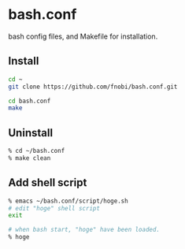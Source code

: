 bash.conf
=========

bash config files, and Makefile for installation.

## Install
```bash
cd ~
git clone https://github.com/fnobi/bash.conf.git

cd bash.conf
make
```

## Uninstall
```bash
% cd ~/bash.conf
% make clean
```

## Add shell script
```bash
% emacs ~/bash.conf/script/hoge.sh
# edit "hoge" shell script
exit
```

```bash
# when bash start, "hoge" have been loaded.
% hoge
```
